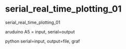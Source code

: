 # serial_real_time_plotting_01
serial_real_time_plotting_01


aruduino A5 = input, serial=output

python serial=input, output=file, graf
